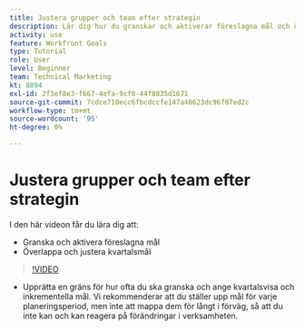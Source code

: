 ```yaml
---
title: Justera grupper och team efter strategin
description: Lär dig hur du granskar och aktiverar föreslagna mål och överlappar och justerar kvartalsmål med hjälp av [!DNL-mål].
activity: use
feature: Workfront Goals
type: Tutorial
role: User
level: Beginner
team: Technical Marketing
kt: 8894
exl-id: 2f3ef8e3-f667-4efa-9cf0-44f8835d1671
source-git-commit: 7cdce710ecc6fbcdccfe147a40623dc96f07ed2c
workflow-type: tm+mt
source-wordcount: '95'
ht-degree: 0%

---
```


# Justera grupper och team efter strategin

I den här videon får du lära dig att:

* Granska och aktivera föreslagna mål
* Överlappa och justera kvartalsmål

>[!VIDEO](https://video.tv.adobe.com/v/335188/?quality=12)

<!--
Pro-tips graphic
-->

* Upprätta en gräns för hur ofta du ska granska och ange kvartalsvisa och inkrementella mål. Vi rekommenderar att du ställer upp mål för varje planeringsperiod, men inte att mappa dem för långt i förväg, så att du inte kan och kan reagera på förändringar i verksamheten.
